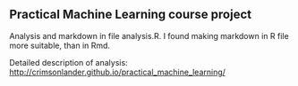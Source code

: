 ## Practical Machine Learning course project

Analysis and markdown in file analysis.R. I found making markdown in R file more suitable, than in Rmd.

Detailed description of analysis: http://crimsonlander.github.io/practical_machine_learning/

